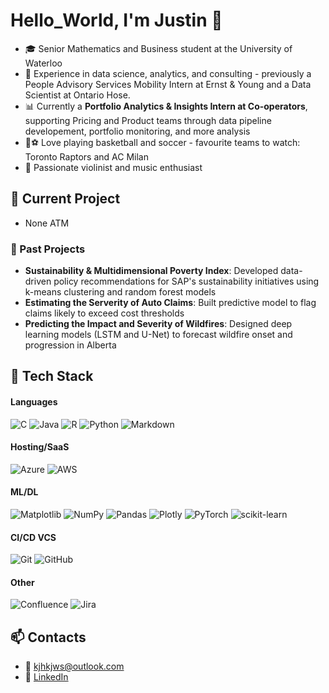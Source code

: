 # Hello_World, I'm Justin 👋
- 🎓 Senior Mathematics and Business student at the University of Waterloo
- 💼 Experience in data science, analytics, and consulting - previously a People Advisory Services Mobility Intern at Ernst & Young and a Data Scientist at Ontario Hose.
- 📊 Currently a **Portfolio Analytics & Insights Intern at Co-operators**, supporting Pricing and Product teams through data pipeline developement, portfolio monitoring, and more analysis
- 🏀⚽ Love playing basketball and soccer - favourite teams to watch: Toronto Raptors and AC Milan
- 🎻 Passionate violinist and music enthusiast
  
## 🌱 Current Project
- None ATM

### 🧠 Past Projects
- **Sustainability & Multidimensional Poverty Index**: Developed data-driven policy recommendations for SAP's sustainability initiatives using k-means clustering and random forest models
- **Estimating the Serverity of Auto Claims**: Built predictive model to flag claims likely to exceed cost thresholds
- **Predicting the Impact and Severity of Wildfires**: Designed deep learning models (LSTM and U-Net) to forecast wildfire onset and progression in Alberta

## 🧰 Tech Stack
#### Languages
![C](https://img.shields.io/badge/c-%2300599C.svg?style=for-the-badge&logo=c&logoColor=white) ![Java](https://img.shields.io/badge/java-%23ED8B00.svg?style=for-the-badge&logo=openjdk&logoColor=white) ![R](https://img.shields.io/badge/r-%23276DC3.svg?style=for-the-badge&logo=r&logoColor=white) ![Python](https://img.shields.io/badge/python-3670A0?style=for-the-badge&logo=python&logoColor=ffdd54) ![Markdown](https://img.shields.io/badge/markdown-%23000000.svg?style=for-the-badge&logo=markdown&logoColor=white) 

#### Hosting/SaaS
![Azure](https://img.shields.io/badge/azure-%230072C6.svg?style=for-the-badge&logo=microsoftazure&logoColor=white) ![AWS](https://img.shields.io/badge/AWS-%23FF9900.svg?style=for-the-badge&logo=amazon-aws&logoColor=white) 

#### ML/DL
![Matplotlib](https://img.shields.io/badge/Matplotlib-%23ffffff.svg?style=for-the-badge&logo=Matplotlib&logoColor=black) ![NumPy](https://img.shields.io/badge/numpy-%23013243.svg?style=for-the-badge&logo=numpy&logoColor=white) ![Pandas](https://img.shields.io/badge/pandas-%23150458.svg?style=for-the-badge&logo=pandas&logoColor=white) ![Plotly](https://img.shields.io/badge/Plotly-%233F4F75.svg?style=for-the-badge&logo=plotly&logoColor=white) ![PyTorch](https://img.shields.io/badge/PyTorch-%23EE4C2C.svg?style=for-the-badge&logo=PyTorch&logoColor=white) ![scikit-learn](https://img.shields.io/badge/scikit--learn-%23F7931E.svg?style=for-the-badge&logo=scikit-learn&logoColor=white) 

#### CI/CD VCS
![Git](https://img.shields.io/badge/git-%23F05033.svg?style=for-the-badge&logo=git&logoColor=white) ![GitHub](https://img.shields.io/badge/github-%23121011.svg?style=for-the-badge&logo=github&logoColor=white)

#### Other
![Confluence](https://img.shields.io/badge/confluence-%23172BF4.svg?style=for-the-badge&logo=confluence&logoColor=white) ![Jira](https://img.shields.io/badge/jira-%230A0FFF.svg?style=for-the-badge&logo=jira&logoColor=white)

## 📫 Contacts
- 📧 [kjhkjws@outlook.com](mailto:kjhkjws@outlook.com)
- 🔗 [LinkedIn](https://www.linkedin.com/in/justinkim14/)
